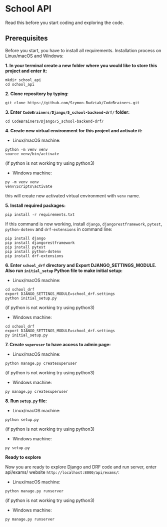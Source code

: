 # School API

Read this before you start coding and exploring the code.

## Prerequisites

Before you start, you have to install all requirements. Installation process on Linux/macOS and Windows:

__1. In your terminal create a new folder where you would like to store this project and enter it:__

```
mkdir school_api
cd school_api
```

__2. Clone repository by typing:__

```
git clone https://github.com/Szymon-Budziak/CodeBrainers.git
```

__3. Enter `CodeBrainers/Django/5_school-backend-drf/` folder:__

```
cd CodeBrainers/Django/5_school-backend-drf/
```

__4. Create new virtual environment for this project and activate it:__

- Linux/macOS machine:

```
python -m venv venv
source venv/bin/activate
```

(if python is not working try using python3)

- Windows machine:

```
py -m venv venv
venv\Scripts\activate
```

this will create new activated virtual environment with `venv` name.

__5. Install required packages:__

```
pip install -r requirements.txt
```

If this command is now working, install `django`, `djangorestframework`, `pytest`, `python-dotenv` and `drf-extensions`
in command line:

```
pip install django
pip install djangorestframework
pip install pytest
pip install python-dotenv
pip install drf-extensions
```

__6. Enter `school_drf` directory and Export DJANGO_SETTINGS_MODULE. Also run `initial_setup` Python file to make initial setup:__

- Linux/macOS machine:

```
cd school_drf
export DJANGO_SETTINGS_MODULE=school_drf.settings
python initial_setup.py
```

(if python is not working try using python3)

- Windows machine:

```
cd school_drf
export DJANGO_SETTINGS_MODULE=school_drf.settings
py initial_setup.py
```

__7. Create `superuser` to have access to admin page:__

- Linux/macOS machine:

```
python manage.py createsuperuser
```

(if python is not working try using python3)

- Windows machine:

```
py manage.py createsuperuser
```

__8. Run `setup.py` file:__

- Linux/macOS machine:

```
python setup.py
```

(if python is not working try using python3)

- Windows machine:

```
py setup.py
```

**Ready to explore**

Now you are ready to explore Django and DRF code and run server, enter api/exams/
website `http://localhost:8000/api/exams/`:

- Linux/macOS machine:

```
python manage.py runserver
```

(if python is not working try using python3)

- Windows machine:

```
py manage.py runserver
```